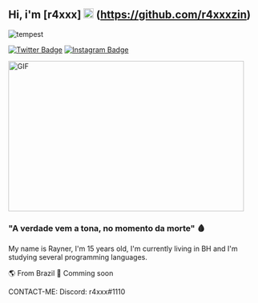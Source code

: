 ## Hi, i'm [r4xxx] <img src="https://images.emojiterra.com/twitter/v13.0/128px/1f1e7-1f1f7.png" height="20px" width="20px"/> (https://github.com/r4xxxzin)

<p align="left"> <img src="https://komarev.com/ghpvc/?username=Tempest7x&label=Profile%20views&color=323232&style=flat-square" alt="tempest" /> </p>

[![Twitter Badge](https://img.shields.io/badge/-Twitter-00acee?style=flat-square&logo=Twitter&logoColor=white)](https://twitter.com/r4xxzin)
[![Instagram Badge](https://img.shields.io/badge/-Instagram-e4405f?style=flat-square&logo=Instagram&logoColor=white)](https://instagram.com/rayner7xz)


<img src="https://i.pinimg.com/originals/36/cc/70/36cc70325e9069671f2550a3db5073c0.gif" alt= "GIF" width="470" height="300">

### "A verdade vem a tona, no momento da morte" :drop_of_blood: 

My name is Rayner, I'm 15 years old, I'm currently living in BH and I'm studying several programming languages.

🌎 From Brazil
🧪 Comming soon

CONTACT-ME:
Discord: r4xxx#1110
